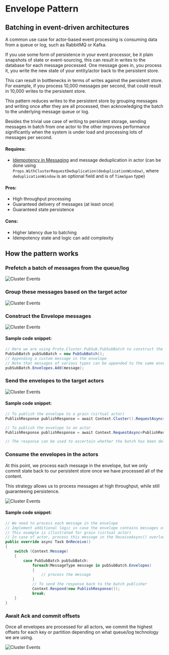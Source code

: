 # Envelope Pattern

## Batching in event-driven architectures

A common use case for actor-based event processing is consuming data from a queue or log, such as RabbitMQ or Kafka.

If you use some form of persistence in your event processor, be it plain snapshots of state or event-sourcing, this can result in writes to the database for each message processed.
One message goes in, you process it, you write the new state of your entity/actor back to the persistent store.

This can result in bottlenecks in terms of writes against the persistent store. For example, if you process 10,000 messages per second, that could result in 10,000 writes to the persistent store.

This pattern reduces writes to the persistent store by grouping messages and writing once after they are all processed, then acknowledging the batch to the underlying message queue or log.

Besides the trivial use case of writing to persistent storage, sending messages in batch from one actor to the other improves performance significantly when the system is under load and processing lots of messages per second.


#### Requires:
* [Idempotency in Messaging](idempotency.md) and message deduplication in actor (can be done using `Props.WithClusterRequestDeduplication(deduplicationWindow)`, where `deduplicationWindow` is an optional field and is of `TimeSpan` type)

#### Pros:
* High throughput processing
* Guaranteed delivery of messages (at least once)
* Guaranteed state persistence

#### Cons:
* Higher latency due to batching
* Idempotency state and logic can add complexity


## How the pattern works

### Prefetch a batch of messages from the queue/log

![Cluster Events](images/batching-0.png)

### Group these messages based on the target actor

![Cluster Events](images/batching-1.png)

### Construct the Envelope messages

![Cluster Events](images/batching-2.png)

#### Sample code snippet:

```csharp
// Here we are using Proto.Cluster.PubSub.PubSubBatch to construct the envelope
PubSubBatch pubSubBatch = new PubSubBatch();
// Appending a custom message in the envelope
// Note that messages of various types can be appended to the same envelope, but need to consider the logic at the receiving side
pubSubBatch.Envelopes.Add(message);
```

### Send the envelopes to the target actors

![Cluster Events](images/batching-3.png)

#### Sample code snippet:

```csharp
// To publish the envelope to a grain (virtual actor)
PublishResponse publishResponse = await Context.Cluster().RequestAsync<PublishResponse>(grainId, GrainActor.Kind, pubSubBatch, new CancellationTokenSource(1000).Token);

// To publish the envelope to an actor
PublishResponse publishResponse = await Context.RequestAsync<PublishResponse>(actorPid, pubSubBatch, new CancellationTokenSource(1000).Token);

// The response can be used to ascertain whether the batch has been delivered successfully or not
```

### Consume the envelopes in the actors

At this point, we process each message in the envelope, but we only commit state back to our persistent store once we have processed all of the content.

This strategy allows us to process messages at high throughput, while still guaranteeing persistence.

![Cluster Events](images/batching-4.png)

#### Sample code snippet:

```csharp
// We need to process each message in the envelope
// Implement additional logic in case the envelope contains messages of various types
// This example is illustrated for grain (virtual actor)
// In case of actor, process this message in the ReceiveAsync() overloaded method.
public override async Task OnReceive()
{
    switch (Context.Message)
    {
        case PubSubBatch pubSubBatch:
            foreach(MessageType message in pubSubBatch.Envelopes)
            {
                // process the message
            }
            // To send the response back to the batch publisher
            Context.Respond(new PublishResponse());
            break;
    }
}
```

### Await Ack and commit offsets

Once all envelopes are processed for all actors, we commit the highest offsets for each key or partition depending on what queue/log technology we are using.

![Cluster Events](images/batching-5.png)
